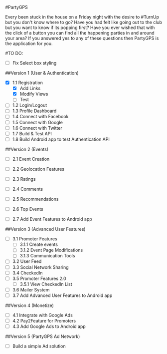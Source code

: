 #PartyGPS

Every been stuck in the house on a Friday night with the desire to #TurnUp but you don't know where to go? Have you had felt like going out to the club but you want to know if its popping first? Have you ever wished that with the click of a button you can find all the happening parties in and around your area? If you answered yes to any of these questions then PartyGPS is the application for you.

#TO DO:
- [ ] Fix Select box styling

##Version 1 (User & Authentication)
- [x] 1.1 Registration
	- [x] Add Links
	- [x] Modify Views
	- [ ] Test
- [ ] 1.2 Login/Logout
- [ ] 1.3 Profile Dashboard
- [ ] 1.4 Connect with Facebook
- [ ] 1.5 Connect with Google
- [ ] 1.6 Connect with Twitter
- [ ] 1.7 Build & Test API
- [ ] 1.8 Build Android app to test Authentication API

##Version 2 (Events)
- [ ] 2.1 Event Creation
- [ ] 2.2 Geolocation Features
- [ ] 2.3 Ratings
- [ ] 2.4 Comments
- [ ] 2.5 Recommendations
- [ ] 2.6 Top Events
- [ ] 2.7 Add Event Features to Android app


##Version 3 (Advanced User Features)
- [ ] 3.1 Promoter Features
	- [ ] 3.1.1 Create events
	- [ ] 3.1.2 Event Page Modifications
	- [ ] 3.1.3 Communication Tools
- [ ] 3.2 User Feed
- [ ] 3.3 Social Network Sharing
- [ ] 3.4 CheckedIn
- [ ] 3.5 Promoter Features 2.0
	- [ ] 3.5.1 View CheckedIn List
- [ ] 3.6 Mailer System
- [ ] 3.7 Add Advanced User Features to Android app

##Version 4 (Monetize)
- [ ] 4.1 Integrate with Google Ads
- [ ] 4.2 Pay2Feature for Promoters
- [ ] 4.3 Add Google Ads to Android app

##Version 5 (PartyGPS Ad Network)
- [ ] Build a simple Ad solution


 